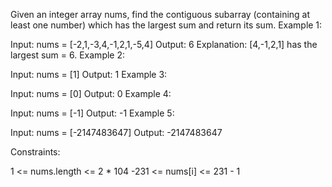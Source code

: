 Given an integer array nums, find the contiguous subarray (containing at least one number) which has the largest sum and return its sum.
Example 1:

Input: nums = [-2,1,-3,4,-1,2,1,-5,4]
Output: 6
Explanation: [4,-1,2,1] has the largest sum = 6.
Example 2:

Input: nums = [1]
Output: 1
Example 3:

Input: nums = [0]
Output: 0
Example 4:

Input: nums = [-1]
Output: -1
Example 5:

Input: nums = [-2147483647]
Output: -2147483647
 

Constraints:

1 <= nums.length <= 2 * 104
-231 <= nums[i] <= 231 - 1
